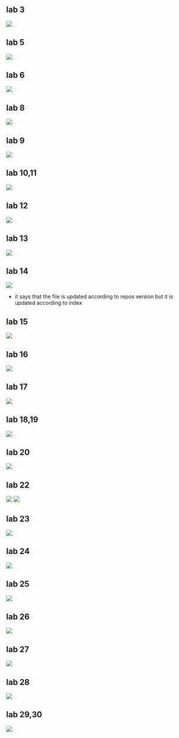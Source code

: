 ## lab 3
![](images/lab3.png)
## lab 5
![](images/lab5.png)
## lab 6
![](images/lab6.png)
## lab 8
![](images/lab8.png)
## lab 9
![](images/lab9.png)
## lab 10,11
![](images/lab1011.png)
## lab 12
![](images/lab12.png)
## lab 13
![](images/lab13.png)
## lab 14
![](images/lab14.png)
- it says that the file is updated according to repos version but it is updated according to index
## lab 15
![](images/lab15.png)
## lab 16
![](images/lab16.png)
## lab 17
![](images/lab17.png)
## lab 18,19
![](images/lab1819.png)
## lab 20
![](images/lab20.png)
## lab 22
![](images/lab22.png)
![](images/lab221.png)
## lab 23
![](images/lab23.png)
## lab 24
![](images/lab24.png)
## lab 25
![](images/lab25.png)
## lab 26
![](images/lab26.png)
## lab 27
![](images/lab27.png)
## lab 28
![](images/lab28.png)
## lab 29,30
![](images/lab2930.png)




